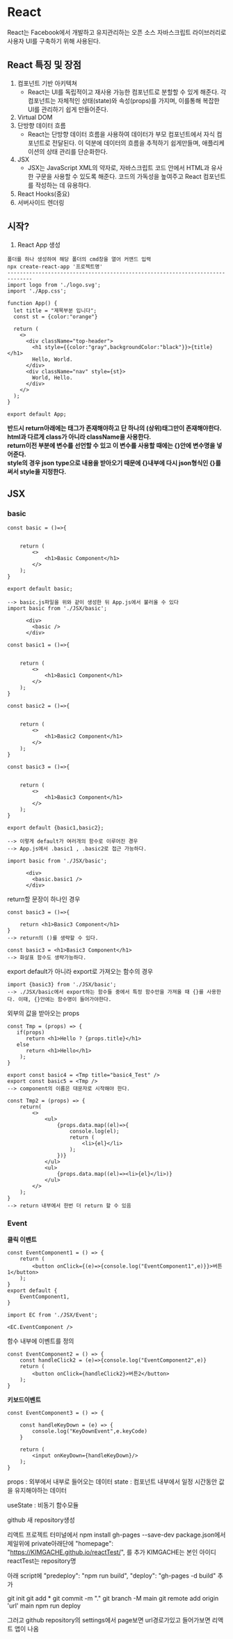 # React
React는 Facebook에서 개발하고 유지관리하는 오픈 소스 자바스크립트 라이브러리로 사용자 UI를 구축하기 위해 사용된다. <br>

## React 특징 및 장점
1. 컴포넌트 기반 아키텍쳐
   - React는 UI를 독립적이고 재사용 가능한 컴포넌트로 분할할 수 있게 해준다. 각 컴포넌트는 자체적인 상태(state)와 속성(props)를 가지며, 이를통해 복잡한 UI를 관리하기 쉽게 만들어준다.
3. Virtual DOM
4. 단방향 데이터 흐름
   - React는 단방향 데이터 흐름을 사용하여 데이터가 부모 컴포넌트에서 자식 컴포넌트로 전달된다. 이 덕분에 데이터의 흐름을 추적하기 쉽게만들며, 애플리케이션의 상태 관리를 단순화한다.
6. JSX
   - JSX는 JavaScript XML의 약자로, 자바스크립트 코드 안에서 HTML과 유사한 구문을 사용할 수 있도록 해준다. 코드의 가독성을 높여주고 React 컴포넌트를 작성하는 데 유용하다.
8. React Hooks(중요)
9. 서버사이드 렌더링

## 시작?
1. React App 생성
```
폴더를 하나 생성하여 해당 폴더의 cmd창을 열어 커맨드 입력
npx create-react-app '프로젝트명'
------------------------------------------------------------------------------
import logo from './logo.svg';
import './App.css';

function App() {
  let title = "제목부분 입니다";
  const st = {color:"orange"}

  return (
    <>
      <div className="top-header">
        <h1 style={{color:"gray",backgroundColor:"black"}}>{title}</h1>
        Hello, World.
      </div>
      <div className="nav" style={st}>
        World, Hello.
      </div>
    </>
  );
}

export default App;

```
**반드시 return아래에는 태그가 존재해야하고 단 하나의 (상위)태그만이 존재해야한다.** <br>
**html과 다르게 class가 아니라 className을 사용한다.** <br>
**return이전 부분에 변수를 선언할 수 있고 이 변수를 사용할 때에는 {}안에 변수명을 넣어준다.** <br>
**style의 경우 json type으로 내용을 받아오기 때문에 {}내부에 다시 json형식인 {}를 써서 style을 지정한다.**


## JSX
### basic
```
const basic = ()=>{


    return (
        <>
            <h1>Basic Component</h1>
        </>
    );
}

export default basic;

--> basic.js파일을 위와 같이 생성한 뒤 App.js에서 불러올 수 있다
import basic from './JSX/basic';

      <div>
        <basic />
      </div>
```

```
const basic1 = ()=>{


    return (
        <>
            <h1>Basic1 Component</h1>
        </>
    );
}

const basic2 = ()=>{


    return (
        <>
            <h1>Basic2 Component</h1>
        </>
    );
}

const basic3 = ()=>{


    return (
        <>
            <h1>Basic3 Component</h1>
        </>
    );
}

export default {basic1,basic2};

--> 이렇게 default가 여러개의 함수로 이루어진 경우
--> App.js에서 .basic1 , .basic2로 접근 가능하다.

import basic from './JSX/basic';

      <div>
        <basic.basic1 />
      </div>
```

return할 문장이 하나인 경우
```
const basic3 = ()=>{

    return <h1>Basic3 Component</h1>
}
--> return의 ()를 생략할 수 있다.

const basic3 = <h1>Basic3 Component</h1>
--> 화살표 함수도 생략가능하다.
```

export default가 아니라 export로 가져오는 함수의 경우
```
import {basic3} from './JSX/basic';
--> ./JSX/basic에서 export하는 함수들 중에서 특정 함수만을 가져올 때 {}를 사용한다. 이때, {}안에는 함수명이 들어가야한다.
```

외부의 값을 받아오는 props
```
const Tmp = (props) => {
   if(props)
      return <h1>Hello ? {props.title}</h1>
   else
      return <h1>Hello</h1>
    );
}

export const basic4 = <Tmp title="basic4_Test" />
export const basic5 = <Tmp />
--> component의 이름은 대문자로 시작해야 한다.
```

```
const Tmp2 = (props) => {
    return(
        <>
            <ul>
                {props.data.map((el)=>{
                    console.log(el);
                    return (
                        <li>{el}</li>
                    );
                })}
            </ul>
            <ul>
                {props.data.map((el)=><li>{el}</li>)}
            </ul>
        </>
    );
}
--> return 내부에서 한번 더 return 할 수 있음
```

### Event
**클릭 이벤트**
```
const EventComponent1 = () => {
    return (
        <button onClick={(e)=>{console.log("EventComponent1",e)}}>버튼1</button>
    );
}
export default {
    EventComponent1,
}

import EC from './JSX/Event';

<EC.EventComponent />
```

함수 내부에 이벤트를 정의
```
const EventComponent2 = () => {
    const handleClick2 = (e)=>{console.log("EventComponent2",e)}
    return (
        <button onClick={handleClick2}>버튼2</button>
    );
}
```

**키보드이벤트**
```
const EventComponent3 = () => {

    const handleKeyDown = (e) => {
        console.log("KeyDownEvent",e.keyCode)
    }

    return (
        <input onKeyDown={handleKeyDown}/>
    );
}
```








props : 외부에서 내부로 들어오는 데이터
state : 컴포넌트 내부에서 일정 시간동안 값을 유지해야하는 데이터

useState : 비동기 함수모듈










github 새 repository생성

리액트 프로젝트 터미널에서 npm install gh-pages --save-dev
package.json에서 제일위에 private아래단에
"homepage": "https://KIMGACHE.github.io/reactTest/",
를 추가 KIMGACHE는 본인 아이디 reactTest는 repository명

아래 script에 "predeploy": "npm run build", "deploy": "gh-pages -d build" 추가

git init
git add * 
git commit -m "."
git branch -M main
git remote add origin 'url' main
npm run deploy

그러고 github repository의 settings에서 page보면 url경로가있고 들어가보면 
리액트 앱이 나옴


